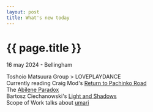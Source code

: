 ```yaml
---
layout: post
title: What's new today
---
```


{{ page.title }}
================

<p class="meta">16 may 2024 - Bellingham</p>

Toshoio Matsuura Group > LOVEPLAYDANCE  
Currently reading Craig Mod's [Return to Pachinko Road](https://craigmod.com/ridgeline/186/)  
The [Abilene Paradox](https://en.wikipedia.org/wiki/Abilene_paradox)  
Bartosz Ciechanowski's [Light and Shadows](https://ciechanow.ski/lights-and-shadows/)  
Scope of Work talks about [umari](https://www.scopeofwork.net/il-campionato-mondiale-di-umari/)  
